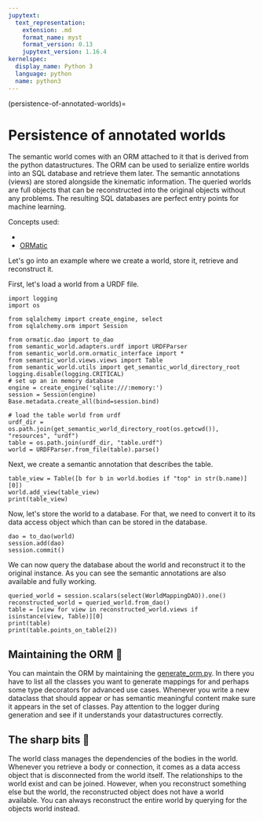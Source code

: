 ```yaml
---
jupytext:
  text_representation:
    extension: .md
    format_name: myst
    format_version: 0.13
    jupytext_version: 1.16.4
kernelspec:
  display_name: Python 3
  language: python
  name: python3
---
```


(persistence-of-annotated-worlds)=
# Persistence of annotated worlds

The semantic world comes with an ORM attached to it that is derived from the python datastructures.
The ORM can be used to serialize entire worlds into an SQL database and retrieve them later. The semantic annotations (views) are stored alongside the kinematic information.
The queried worlds are full objects that can be reconstructed into the original objects without any problems.
The resulting SQL databases are perfect entry points for machine learning.

Concepts used:
- [](loading-worlds)
- [ORMatic](https://github.com/tomsch420/ormatic)

Let's go into an example where we create a world, store it, retrieve and reconstruct it.

First, let's load a world from a URDF file.

```{code-cell} ipython2
import logging
import os

from sqlalchemy import create_engine, select
from sqlalchemy.orm import Session

from ormatic.dao import to_dao
from semantic_world.adapters.urdf import URDFParser
from semantic_world.orm.ormatic_interface import *
from semantic_world.views.views import Table
from semantic_world.utils import get_semantic_world_directory_root
logging.disable(logging.CRITICAL)
# set up an in memory database
engine = create_engine('sqlite:///:memory:')
session = Session(engine)
Base.metadata.create_all(bind=session.bind)

# load the table world from urdf
urdf_dir = os.path.join(get_semantic_world_directory_root(os.getcwd()), "resources", "urdf")
table = os.path.join(urdf_dir, "table.urdf")
world = URDFParser.from_file(table).parse()
```

Next, we create a semantic annotation that describes the table.

```{code-cell} ipython2
table_view = Table([b for b in world.bodies if "top" in str(b.name)][0])
world.add_view(table_view)
print(table_view)
```

Now, let's store the world to a database. For that, we need to convert it to its data access object which than can be stored in the database.

```{code-cell} ipython2
dao = to_dao(world)
session.add(dao)
session.commit()
```

We can now query the database about the world and reconstruct it to the original instance. As you can see the semantic annotations are also available and fully working.

```{code-cell} ipython2
queried_world = session.scalars(select(WorldMappingDAO)).one()
reconstructed_world = queried_world.from_dao()
table = [view for view in reconstructed_world.views if isinstance(view, Table)][0]
print(table)
print(table.points_on_table(2))
```

## Maintaining the ORM 🧰

You can maintain the ORM by maintaining the [generate_orm.py](https://github.com/cram2/semantic_world/blob/main/scripts/generate_orm.py).
In there you have to list all the classes you want to generate mappings for and perhaps some type decorators for advanced use cases.
Whenever you write a new dataclass that should appear or has semantic meaningful content make sure it appears in the set of classes.
Pay attention to the logger during generation and see if it understands your datastructures correctly.


## The sharp bits 🔪
The world class manages the dependencies of the bodies in the world. Whenever you retrieve a body or connection, it comes as a data access object that is disconnected from the world itself.
The relationships to the world exist and can be joined. However, when you reconstruct something else but the world, the reconstructed object does not have a world available. You can always reconstruct the entire world by querying for the objects world instead.
